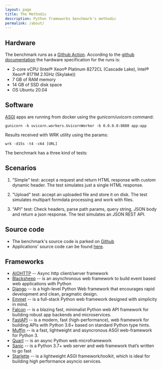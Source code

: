 ```yaml
---
layout: page
title: The Methodic
description: Python frameworks benchmark's methodic
permalink: /about/
---
```


## Hardware

The benchmark runs as a [Github Action](https://github.com/features/actions).
According to the [github
documentation](https://docs.github.com/en/actions/using-github-hosted-runners/about-github-hosted-runners)
the hardware specification for the runs is:

* 2-core vCPU (Intel® Xeon® Platinum 8272CL (Cascade Lake), Intel® Xeon® 8171M 2.1GHz (Skylake))
* 7 GB of RAM memory
* 14 GB of SSD disk space
* OS Ubuntu 20.04

## Software

[ASGI](https://asgi.readthedocs.io/en/latest/) apps are running from docker using the gunicorn/uvicorn command:

    gunicorn -k uvicorn.workers.UvicornWorker -b 0.0.0.0:8080 app:app

Results received with WRK utility using the params:

    wrk -d15s -t4 -c64 [URL]

The benchmark has a three kind of tests:

## Scenarios

1. "Simple" test: accept a request and return HTML response with custom dynamic
   header. The test simulates just a single HTML response.

2. "Upload" test: accept an uploaded file and store it on disk. The test
   simulates multipart formdata processing and work with files.

3. "API" test: Check headers, parse path params, query string, JSON body and return a json
   response. The test simulates an JSON REST API.

## Source code

* The benchmark's source code is parked on [Github](https://github.com/klen/py-frameworks-bench)
* Applications' source code can be found
  [here](https://github.com/klen/py-frameworks-bench/tree/develop/frameworks).

## Frameworks

* [AIOHTTP](https://github.com/aio-libs/aiohttp) -- Async http client/server
  framework
* [Blacksheep](https://github.com/Neoteroi/BlackSheep) -- is an asynchronous
  web framework to build event based web applications with Python
* [Django](https://www.djangoproject.com) -- is a high-level Python Web
  framework that encourages rapid development and clean, pragmatic design.
* [Emmet](https://emmett.sh/) -- is a full-stack Python web framework designed
  with simplicity in mind.
* [Falcon](https://falconframework.org/) -- is a blazing fast, minimalist
  Python web API framework for building robust app backends and microservices. 
* [FastAPI](https://github.com/tiangolo/fastapi) -- is a modern, fast
  (high-performance), web framework for building APIs with Python 3.6+ based on
  standard Python type hints.
* [Muffin](https://github.com/klen/muffin) -- is a fast, lightweight and
  asyncronous ASGI web-framework for Python 3.
* [Quart](https://gitlab.com/pgjones/quart/) --  is an async Python web
  microframework
* [Sanic](https://pypi.org/project/sanic/) -- is a Python 3.7+ web server and
  web framework that’s written to go fast
* [Starlette](https://github.com/encode/starlette) -- is a lightweight ASGI
  framework/toolkit, which is ideal for building high performance asyncio
  services.
